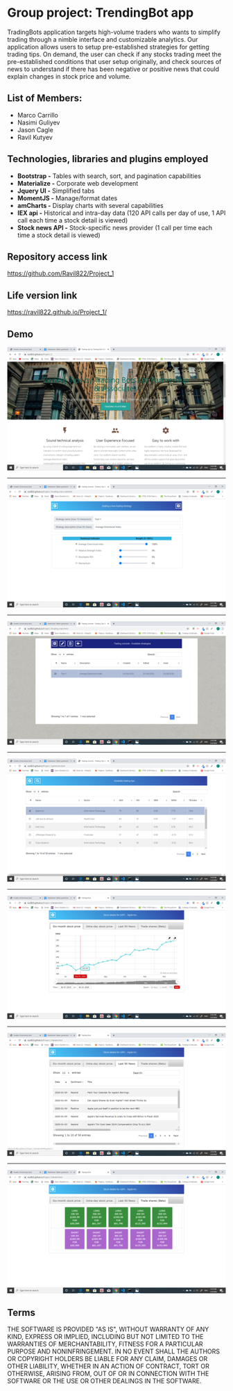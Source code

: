 

# Group project: TrendingBot app

TradingBots application targets high-volume traders who wants to simplify trading through a nimble interface and customizable analytics. 
Our application allows users to setup pre-established strategies for getting trading tips.  On demand, the user can check if any stocks trading meet the pre-established conditions that user setup originally, and check sources of news to understand if there has been negative or positive news that could explain changes in stock price and volume.


## List of Members:

- Marco Carrillo
- Nasimi Guliyev
- Jason Cagle
- Ravil Kutyev


## Technologies, libraries and plugins employed

- **Bootstrap -** Tables with search, sort, and pagination capabilities
- **Materialize -** Corporate web development
- **Jquery UI -** Simplified tabs
- **MomentJS -** Manage/format dates
- **amCharts -** Display charts with several capabilities
- **IEX api -** Historical and intra-day data  (120 API calls per day of use, 1 API call each time a stock detail is viewed)
- **Stock news API -** Stock-specific news provider (1 call per time each time a stock detail is viewed)



## Repository access link

https://github.com/Ravil822/Project_1



## Life version link

https://ravil822.github.io/Project_1/



## Demo

<img alt="Demo" src="assets/images/Screenshot (140).png">
<hr>
<img alt="Demo" src="assets/images/Screenshot (141).png">
<hr>
<img alt="Demo" src="assets/images/Screenshot (142).png">
<hr>
<img alt="Demo" src="assets/images/Screenshot (143).png">
<hr>
<img alt="Demo" src="assets/images/Screenshot (144).png">
<hr>
<img alt="Demo" src="assets/images/Screenshot (145).png">
<hr>
<img alt="Demo" src="assets/images/Screenshot (146).png">




## Terms

THE SOFTWARE IS PROVIDED "AS IS", WITHOUT WARRANTY OF ANY KIND, EXPRESS OR IMPLIED, INCLUDING BUT NOT LIMITED TO THE WARRANTIES OF MERCHANTABILITY, FITNESS FOR A PARTICULAR PURPOSE AND NONINFRINGEMENT. IN NO EVENT SHALL THE AUTHORS OR COPYRIGHT HOLDERS BE LIABLE FOR ANY CLAIM, DAMAGES OR OTHER LIABILITY, WHETHER IN AN ACTION OF CONTRACT, TORT OR OTHERWISE, ARISING FROM, OUT OF OR IN CONNECTION WITH THE SOFTWARE OR THE USE OR OTHER DEALINGS IN THE SOFTWARE.